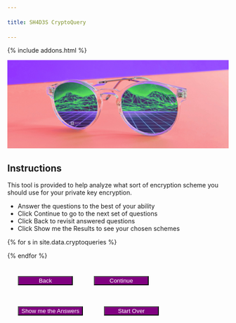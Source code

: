 ```yaml
---

title: SH4D3S CryptoQuery

---
```

<style>
button {
    margin: 24px;
    background: purple;
    color: white;
    min-width: 125px;
}

section {
    margin-bottom: 24px;
    display: none;
}

.subquestion {
    margin-left: 45px;
    display: none;
    margin-bottom: 0px;
}
.nosoup {
    display: none;
}
#error {
    display:none;
    font-weight: bold;
    color: black;
    background: red;
}

.blurb {
    font-size: smaller;
    background: lightgrey;
    color: black;
    margin-left: 12px;
    padding: 4px;
    border-radius: 8px;
}
</style>
{% include addons.html %}

![header image](/assets/images/sh4d3s_cp2.png)


## Instructions
This tool is provided to help analyze what sort of encryption scheme you should use for your private key encryption.

* Answer the questions to the best of your ability
* Click Continue to go to the next set of questions
* Click Back to revisit answered questions
* Click Show me the Results to see your chosen schemes

<div id='error'>Please answer all questions in this section to continue</div>
{% for s in site.data.cryptoqueries %}
<section id="{{s.secid}}">
<h3>{{ s.section }}</h3>
{% assign inputtype = 'radio' %}
{% for q in s.questions %}
{% if q.type == 'multichoice' %}
{% assign inputtype = 'checkbox' %}
{% endif %}

<strong>Q: {{ q.q }}</strong><br>
{% if q.type == 'singlechoice' or q.type == 'multichoice' %}
{% for a in q.answers %}
<div>
<input type='{{ inputtype }}' id="{{a.id}}" name="{{q.qid}}" value="{{a.a}}" data-subq="{{a.questions.size}}"/>
<label for="{{a.id}}">{{a.a}}</label><br>

{% if a.questions.size > 0 %}
<section class='subquestion'>
{% for subq in a.questions %}
<strong>Q: {{ subq.q }}</strong><br>
{% if subq.type == 'singlechoice' %}
{% for a in subq.answers %}
<input type='radio' id="{{a.id}}" name="{{subq.qid}}" value="{{a.a}}"/>
<label for="{{a.id}}">{{a.a}}</label><br>
{%if a.id == 'a3q5' %}
<div class='nosoup'><a href="https://knowyourmeme.com/memes/no-soup-for-you-soup-nazi"><img src="assets/images/nosoup.jpg"><br>We will assume the answer is false.</a></div>
{%endif%}
{% endfor %} <!-- for a in subq.answers -->
{% endif %} <!-- if subq.type == 'singlechoice' -->
{% if subq.type == 'dropdown' %}
<select id="{{a.id}}" name="{{q.qid}}">
{% for a in subq.answers %}
<option value="{{a.a}}">{{a.a}}</option>
{% endfor %} <!-- for a in subq.answers -->
</select><br>
{% endif %} <!-- if subq.type == 'dropdown' -->
<br>
{% endfor %} <!-- for subq in a.questions -->
</section>
{% endif %} <!-- if a.questions.size > 0 -->
</div>
{% endfor %} <!-- for a in q.answers -->

{% endif %} <!-- if q.type == 'singlechoice' or q.type == 'multichoice' -->

{% if q.type == 'dropdown' %}
<select id="{{a.id}}" name="{{q.qid}}">
{% for a in q.answers %}
<div>
<option value="{{a.a}}">{{a.a}}</option>
{% endfor %}
</select><br>
{% endif %}

<br>
{% endfor %}
</section>

{% endfor %}

<section id='final'>

</section>

<button id='prevSection'>Back</button><button id='nextSection'>Continue</button><button id='showAnswers'>Show me the Answers</button><button id='startOver'>Start Over</button>


<script type='text/javascript'>
var on_section = 's1';
var sections = ['s1','s2','s3'];   
var all_answers = {
        "a1q4": [ "a1","a2","a3","a4","a5","a6","a7","a8","a9","a10","a11","a12","a13" ],
        "a2q4":  [ "a4","a5","a6","a7","a8","a9","a10","a11","a12","a13","a14"],
        "a3q4":  [ "a4","a5","a6","a7","a8","a9","a10","a11","a12","a13" ],
        "a1q1": ["a1","a2","a3","a4","a5","a6","a7","a9","a10","a12","a13","a14"],
        "a2q1": ["a1","a2","a3","a4","a5","a6","a7","a8","a9","a10","a11","a12","a13","a14"],
        "a1q2": ["a1","a2","a11"],
        "a2q2": ["a1","a2","a3","a4","a5","a6","a7","a8","a9","a10","a11","a12","a13","a14"],
        "a1q3": ["a1","a2","a3","a11"],
        "a2q3": ["a1","a2","a3","a4","a5","a6","a7","a8","a9","a10","a11","a12","a13","a14"],
        "a1q5": ["a4","a5","a6","a7","a10","a13","a14"],
        "a2q5": ["a1","a2","a3","a4","a5","a6","a7","a8","a9","a10","a11","a12","a13"],
        "a3q5": ["a15"],
        "a1q6": ["a5","a6","a7","a11","a14"],
        "a2q6": ["a1","a2","a3","a4","a5","a6","a7","a8","a9","a10","a11","a12","a13","a14"],
        "a3q6": ["a3","a4","a5","a6","a7","a8","a9","a10","a11","a12","a13","a14"],
        "a1q7": ["a1","a3","a11"],
        "a2q7": ["a2","a8","a9","a12"],
        "a3q7": ["a4","a5","a6","a7","a10","a13","a14"]
        };
var chosen_answers = ["a1","a2","a3","a4","a5","a6","a7","a8","a9","a10","a11","a12","a13","a14","a15"];
var running_answers = [["a1","a2","a3","a4","a5","a6","a7","a8","a9","a10","a11","a12","a13","a14","a15"]];

$(function () {

    init();
   

   $('#nextSection').click(function() {
       $('#error').hide();
        add_answers = [];
        qcount = 0;
        acount = 0;
        $(':radio').each(function () {
            if($(this).is(':visible') && $(this).is(":checked") && $(this).data('subq') != '1'){
                add_answers.push(all_answers[$(this).attr('id')]);
            }

            if($(this).is(':visible') && $(this).is(':checked')) {
                acount +=1;
            }
        });
        
        $(':checkbox').each(function () {
            if($(this).is(':visible') && $(this).is(":checked") && $(this).data('subq') != '1'){
                add_answers.push(all_answers[$(this).attr('id')]);                
            }
            if($(this).is(':visible') && $(this).is(':checked')) {
                acount +=1;
            }
        });
       
       $('strong').each(function(){
           
           if($(this).is(':visible'))
                qcount += 1;                
       });
       
        if(acount < qcount) {
            $('#error').show();
            return;
        }

        for(let ans in add_answers) {
            addAnswers(add_answers[ans]);
        }

        ndx = sections.indexOf(on_section);
        on_section = sections[ndx + 1];
        running_answers.push(chosen_answers);
        updateSections();
        if(on_section == sections[sections.length - 1])
        {
            $('#nextSection').hide();
            $('#showAnswers').show();
        }

        $('#prevSection').show();
   });

   $('#prevSection').click(function() {
       ndx = sections.indexOf(on_section);
       if(ndx > 0)
          on_section = sections[ndx - 1];

        running_answers.pop();
        chosen_answers = running_answers[running_answers.length - 1];
        //alert(chosen_answers);
        //alert(running_answers.length);
        updateSections();
        if(on_section == sections[0])
            $('#prevSection').hide();
        else {
            $('#nextSection').show();
            $('#showAnswers').hide();
        }
   });

   $('#showAnswers').click(function() {
       $('#error').hide();
        add_answers = [];
        qcount = 0;
        acount = 0;
        $(':radio').each(function () {
            if($(this).is(':visible') && $(this).is(":checked") && !$(this).data('subq') == '1'){
                add_answers.push(all_answers[$(this).attr('id')]);
                acount += 1;
            }
        });
        
        $(':checkbox').each(function () {
            if($(this).is(":visible") && $(this).is(":checked") && !$(this).data('subq') == '1'){
                add_answers.push(all_answers[$(this).attr('id')]);     
                acount += 1;           
            }
        });
        $('strong').each(function(){
           
           if($(this).is(':visible'))
                qcount += 1;                
       });
       
        if(acount < qcount) {
            $('#error').show();
            return;
        }
        for(let ans in add_answers) {
            addAnswers(add_answers[ans]);
        }
        
        running_answers.push(chosen_answers);
        goto_answers();
   })

   $(':radio').click(function () {
       var groupname = $(this).attr('name');
       $("input[name^='" + groupname + "']").not(':checked').off('deselect').on('deselect', function() {
            $(this).each(function(i, e) {
                $(e).siblings('.subquestion').hide(400, 'swing');
                if($(e).attr('id') == 'a3q5')
                    $(e).siblings('.nosoup').hide();
            });
        }).trigger('deselect');

       if($(this).data('subq') == '1' && $(this).is(":checked")) {
            $(this).siblings('.subquestion').show(400, 'swing'); // why does this not work?
        }

        if($(this).attr('id') == 'a3q5' && $(this).is(":checked")) {
            $(this).siblings('.nosoup').show();
        }

   });

   $(':checkbox').click(function() {
        if($(this).data('subq') == '1') {
            if($(this).is(":not(:checked)"))
                $(this).siblings('.subquestion').hide(400, 'swing'); 
            else
                $(this).siblings('.subquestion').show(400, 'swing'); 
        }
        
   });

    $('#startOver').click(function() {
        init();
    });
});

function addAnswers(answers) {
    if(running_answers.length <= 0) {
        chosen_answers = answers;
    }
    else {
        for(let ans in chosen_answers){
            if(answers.indexOf(chosen_answers[ans]) < 0){
                chosen_answers.splice(ans, 1);
            }
        }                
    }
}


function updateSections(initial = false) {
    $('section').each(function () {
       if($(this).attr('id') != on_section) {
           if(initial){           
                $(this).hide();
           }
           else if($(this).attr('class') != 'subquestion')
                $(this).hide(400, 'swing');
       }
       else {
           $(this).show(400, 'swing');
       }
   });
};

function getscheme(scheme_id) {
    var scheme = {}
    var schemes = { "schemes": [
            { "name":"DES", "id":"a1" , "url":"https://en.wikipedia.org/wiki/Data_Encryption_Standard", "blurb":"<strong>Data Encryption Standard</strong><br>16 Round Feistel Network with a block length of 64 and key length 56<br>Any small round variant of DES can be broken because of the small avalanche factor<br>Security - DES is considered relatively insecure due to the feasibility of brute force attacks.<br>In 1997, the DESCHALL Project broke a message encrypted with DES in 96 days.<br>In 2017, a chosen-plaintext attack utilizing a rainbow table was able to recover the DES key for a single chosen plaintext in 25 seconds.<br>Efficiency - Slower than AES"},
            { "name":"Triple DES", "id":"a2", "url":"https://en.wikipedia.org/wiki/Triple_DES", "blurb":"<strong>Triple DES</strong><br>Like its namesake, applies the DES cipher three times to each data block.<br>Triple DES has an effective key length of 168 bits (three 56 bit DES keys)<br>Security - Triple DES has a short block size of 64 bits, making it vulnerable to block collision attacks.<br>However, its not known to be efficiently breakable. Researchers were able to obtain a collision after 2^20 blocks which took 25 minutes<br>Efficiency - it’s slower than DES"},
            { "name":"AES in ECB mode", "id":"a3", "url":"http://www.cryptogrium.com/aes-encryption-online-ecb.html#:~:text=Electronic%20Codebook%20%28ECB%29%20mode%20is%20the%20simplest%20encryption,key%20size%20of%20128%2C%20192%20or%20256%20bits.", "blurb":"Advanced Encryption Standard<br>Based on a design principle known as a substitution-permutation network and is designed to be fairly efficient. It uses a block length of 128 bits and key sizes of 128, 192, or 256 bits.<br>Security - Not known to be efficiently breakable <br>Efficiency - Fast enough for almost all applications (except for resource-constrained devices)<br><strong>Electronic Code Book Mode</strong><br>Block<br>No initialization vector<br>Uses the same F on each message block and the encryption scheme is deterministic so it cannot satisfy IND-CPA<br>Efficiency - Fastest<br>Security - leaks block equality, may leak image<br>"},
            { "name":"AES in CBC mode", "id":"a4", "url":"https://tools.ietf.org/html/rfc3268", "blurb":"<strong>Advanced Encryption Standard</strong><br>Based on a design principle known as a substitution-permutation network and is designed to be fairly efficient. It uses a block length of 128 bits and key sizes of 128, 192, or 256 bits.<br>Security - Not known to be efficiently breakable <br>Efficiency - Fast enough for almost all applications (except for resource-constrained devices)<br><strong>Cipher Block Chaining Mode</strong><br>Block<br>Uses an initialization vector XOR-ed with the first message before going through the F<br>Drawback is that its inherently sequential<br>Efficiency - fast enough for almost all applications<br>Security - supports IND-CPA if cipher is a PRF"},
            { "name":"AES in OFB mode", "id":"a5", "url":"https://www.includehelp.com/cryptography/output-feedback-mode-ofb-in-cryptography.aspx", "blurb":"<strong>Advanced Encryption Standard</strong><br>Based on a design principle known as a substitution-permutation network and is designed to be fairly efficient. It uses a block length of 128 bits and key sizes of 128, 192, or 256 bits.<br>Security - Not known to be efficiently breakable <br>Efficiency - Fast enough for almost all applications (except for resource-constrained devices)<br><strong>Output Feedback Mode</strong><br>Can be used as a stream<br>Uses the IV as input through the F, taking the output and using it as input for the next block<br>The pseudo-random stream can be computed in a preprocessing phase (before m is available), allowing it to be used for streaming<br>Efficiency - fast enough for almost all applications<br>Security - supports IND-CPA if cipher is a PRF"},
            { "name":"AES in Counter (CTR) mode", "id":"a6", "url":"https://www.gurutechnologies.net/blog/aes-ctr-encryption-in-c/", "blurb":"<strong>Advanced Encryption Standard</strong><br>Based on a design principle known as a substitution-permutation network and is designed to be fairly efficient. It uses a block length of 128 bits and key sizes of 128, 192, or 256 bits.<br>Security - Not known to be efficiently breakable <br>Efficiency - Fast enough for almost all applications (except for resource-constrained devices)<br><strong>Counter Mode</strong><br>Can be used as a stream<br>Uses a random n-bit IV, denoted as a counter, and runs the input through the F. The counter iterates and is run through subsequent blocks<br>The pseudo-random stream can be computed in a preprocessing phase (before m is available), allowing it to be used for streaming<br>Efficiency - faster for almost all applications<br>Security - supports IND-CPA if cipher is a PRF"},
            { "name":"AES in GCM mode", "id":"a7", "url":"https://en.wikipedia.org/wiki/Galois/Counter_Mode", "blurb":"<strong>Advanced Encryption Standard</strong><br>Based on a design principle known as a substitution-permutation network and is designed to be fairly efficient. It uses a block length of 128 bits and key sizes of 128, 192, or 256 bits.<br>Security - Not known to be efficiently breakable <br>Efficiency - Fast enough for almost all applications (except for resource-constrained devices)<br><strong>Galois Counter Mode</strong><br>Can be used as a stream<br>Variant of Counter mode - using the Galois mode of authentication<br>Efficiency - faster for almost all applications<br>Security - supports IND-CPA if cipher is a PRF"},
            { "name":"IDEA", "id":"a8", "url":"https://en.wikipedia.org/wiki/International_Data_Encryption_Algorithm", "blurb":"<strong>International Data Encryption Algorithm</strong><br>IDEA is designed around a series of 8 identical transformation rounds and an output transformation using a 64 bit block and a 128 bit key<br>Security - Not known to be efficiently breakable. However, the simple key schedule makes IDEA subject to a class of weak keys (these were remedied by XORing each subkey with a 16-bit constant)<br>Efficiency - Fast enough for almost all applications (except for resource-constrained devices)<br>Patents expired and IDEA is free for all uses"},
            { "name":"SIMON", "id":"a9", "url":"https://en.wikipedia.org/wiki/Simon_%28cipher%29#:~:text=Description%20of%20the%20cipher%20The%20Simon%20block%20cipher,implementation%20is%20denoted%20as%20Simon2%20n%20%2F%20nm.", "blurb":"Simon is a family of lightweight block ciphers optimized for performance in hardware implementations<br>Simon is a balanced Feistel cipher with an n-bit word, and therefore the block length is 2n. The key length is a multiple of n by 2, 3, or 4, which is the value m. Therefore, a Simon cipher implementation is denoted as Simon2n/nm.<br>In practice, Simon can have block sizes from 32 to 128 bits, using key sizes of 64 to 256 bits and 32 to 72 rounds.<br>Security - breakable with large-computation attack especially on reduced round variants of Simon. The best published attacks on Simon involve differential cryptanalysis attacks and are only marginally faster than brute-force attacks<br>Efficiency - Faster than AES, targeting usage on resource-constrained devices"},
            { "name":"Twofish", "id":"a10", "url":"https://www.schneier.com/academic/twofish/", "blurb":"Twofish was an AES contest finalist and uses a Feistel network along with a series of precomputed key-dependent S-boxes and a complex key schedule<br>Twofish also uses a 128 bit block along with a 128, 192, or 256 bit key size and involves 16 rounds<br>Security - not known to be efficiently breakable. A cryptanalysis claims that it will take roughly 2^51 chosen plaintexts to find a good pair of truncated differentials<br>Efficiency - Significantly slower than AES<br>Not patented and has been placed in the public domain"},
            { "name":"RC4", "id":"a11", "url":"https://en.wikipedia.org/wiki/RC4", "blurb":"Rivest Cipher 4 is a stream cipher<br>The cipher was originally a trade secret but it uses a pseudorandom keystream, initialized with a variable length key using a key scheduling algorithm<br>Efficiency - highly efficient<br>Security - Its probably well known for its weaknesses in one of its implementations in WEP. The keystream generated by RC4 is biased towards certain sequences making it vulnerable to distinguishing attacks"},
            { "name":"RC5", "id":"a12", "url":"https://en.wikipedia.org/wiki/RC5", "blurb":"Rivest Cipher 5 is a symmetric key block cipher<br>The cipher uses data-dependent rotations in a Feistel-like network using block sizes of 32, 64, or 128 bits, key sizes between 0 and 2040 bits, and 1-255 rounds.<br>Efficiency - efficient due to general structure of the algorithm<br>Security - not efficiently breakable. Researchers have been able to perform a differential attack against a 12-round RC5 with 64 bit blocks using 2^44 chosen plaintexts. Accordingly, the developers claim that 18-20 rounds are sufficient protection<br>RSA has a patent on the algorithm"},
            { "name":"RC6", "id":"a13", "url":"https://en.wikipedia.org/wiki/RC6", "blurb":"Rivest Cipher 6 is a symmetric key block cipher and AES finalist<br>The cipher is similar to RC5, uses data dependent rotations, modular addition, and XOR operations; its been likened to interweaving two parallel RC5 encryption processes<br>RC6 uses block sizes of 128 bits, key sizes of 128, 192, or 256 bits, and 20 rounds<br>Efficiency - less than RC5<br>Security- not efficiently breakable<br>Patents expired and possibly royalty free"},
            { "name":"One Time Pad", "id":"a14", "url":"https://en.wikipedia.org/wiki/One-time_pad", "blurb":"One Time Pad<br>In order to be a true OTP: 1) the key must be truly random (not pseudorandom); 2) the key must be as long if not longer than the plaintext; 3) they key cannot be reused in whole or in part; and 4) the key must be kept secret.<br>When those conditions are met, the OTP maintains the property of perfect secrecy<br>Efficiency - generating true randomness for the key is highly inefficient but the XOR operation against the message is extremely efficient"},
            { "name":"No soup for you!", "id":"a15", "url":"https://knowyourmeme.com/memes/no-soup-for-you-soup-nazi"}
        ]};

    for(let sch in schemes['schemes']) {

        if(schemes['schemes'][sch]['id'] == scheme_id)
            return schemes['schemes'][sch];
    }
    return scheme;
}
function goto_answers() {
    htmlstr = "After evaluating your answers, the cyrptographic schemes you should pursue are:<p>";
    htmlstr += "<ul>";
    
    for(let ans in chosen_answers) {
        scheme = getscheme(chosen_answers[ans]);
        if(scheme && scheme['id'] != 'a15'){
            htmlstr += "<li><a href='" + scheme['url'] + "'>" + scheme['name'] + "</a><div class='blurb'>" + scheme['blurb'] + "</div></li>";
        }
    }
    htmlstr += "</ul>";

    $('#final').html(htmlstr);
    $('section').each(function () {
       if($(this).attr('id') != 'final') {
          $(this).hide(400, 'swing');           
       }
   });
    $('#final').show();
    $('#startOver').show();
    $('#prevSection').hide();
    $('#showAnswers').hide();
}

function init() {
    on_section = 's1';
    updateSections(true);
    $('#prevSection').hide();
    $('#showAnswers').hide();
    $('#startOver').hide();
    $('#final').hide();
    $('#nextSection').show();
    $('.nosoup').hide();
    $(':radio').each(function() {
        $(this).prop('checked', false);
    });
    $(':checkbox').each(function() {
        $(this).prop('checked', false);
    });

    chosen_answers = ["a1","a2","a3","a4","a5","a6","a7","a8","a9","a10","a11","a12","a13","a14","a15"];
    running_answers = [["a1","a2","a3","a4","a5","a6","a7","a8","a9","a10","a11","a12","a13","a14","a15"]];
}
</script>
